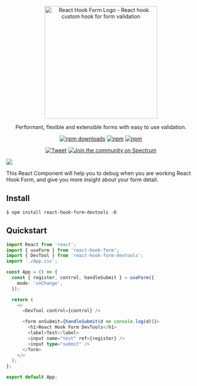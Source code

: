 <div align="center">
    <p align="center">
        <a href="https://react-hook-form.com" title="React Hook Form - Simple React forms validation">
            <img src="https://raw.githubusercontent.com/bluebill1049/react-hook-form/master/website/logo.png" alt="React Hook Form Logo - React hook custom hook for form validation" width="300px" />
        </a>
    </p>
</div>

<p align="center">Performant, flexible and extensible forms with easy to use validation.</p>

<div align="center">

[![npm downloads](https://img.shields.io/npm/dm/react-hook-form-devtools.svg?style=flat-square)](https://www.npmjs.com/package/react-hook-form-devtools)
[![npm](https://img.shields.io/npm/dt/react-hook-form-devtools.svg?style=flat-square)](https://www.npmjs.com/package/react-hook-form-devtools)
[![npm](https://badgen.net/bundlephobia/minzip/react-hook-form-devtools)](https://badgen.net/bundlephobia/minzip/react-hook-form-devtools)

[![Tweet](https://img.shields.io/twitter/url/http/shields.io.svg?style=social)](https://twitter.com/intent/tweet?text=React+hooks+for+form+validation+without+the+hassle&url=https://github.com/bluebill1049/react-hook-form-devtools)&nbsp;[![Join the community on Spectrum](https://withspectrum.github.io/badge/badge.svg)](https://spectrum.chat/react-hook-form)

</div>

<img src="https://raw.githubusercontent.com/react-hook-form/react-hook-form-devtools/master/app/screen.png" />

This React Component will help you to debug when you are working React Hook Form, and give you more insight about your form detail.

## Install

    $ npm install react-hook-form-devtools -D

## Quickstart

```typescript jsx
import React from 'react';
import { useForm } from 'react-hook-form';
import { DevTool } from 'react-hook-form-devtools';
import './App.css';

const App = () => {
  const { register, control, handleSubmit } = useForm({
    mode: 'onChange',
  });

  return (
    <>
      <DevTool control={control} />

      <form onSubmit={handleSubmit(d => console.log(d))}>
        <h1>React Hook Form DevTools</h1>
        <label>Test</label>
        <input name="test" ref={register} />
        <input type="submit" />
      </form>
    </>
  );
};

export default App;
```
